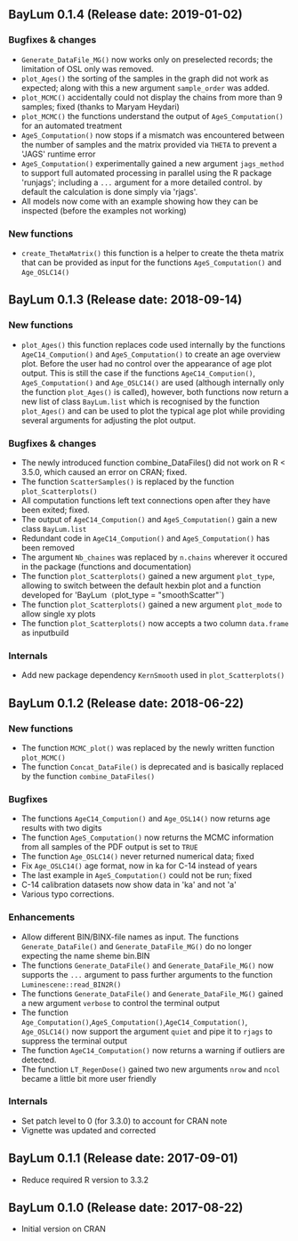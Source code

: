 ## BayLum 0.1.4 (Release date: 2019-01-02)

### Bugfixes & changes
* `Generate_DataFile_MG()` now works only on preselected records; the limitation of OSL only was removed.
* `plot_Ages()` the sorting of the samples in the graph did not work as expected; along with this a new 
argument `sample_order` was added.
* `plot_MCMC()` accidentally could not display the chains from more than 9 samples; fixed (thanks to Maryam Heydari)
* `plot_MCMC()` the functions understand the output of `AgeS_Computation()` for an automated treatment
* `AgeS_Computation()` now stops if a mismatch was encountered between the number of samples and the matrix provided via `THETA` 
to prevent a 'JAGS' runtime error
* `AgeS_Computation()` experimentally gained a new argument `jags_method` to support full automated processing in parallel using the R package 'runjags'; including a `...` argument for a more detailed control.
by default the calculation is done simply via 'rjags'.
* All models now come with an example showing how they can be inspected (before the examples not working)

### New functions

* `create_ThetaMatrix()` this function is a helper to create the theta matrix that can be provided
as input for the functions `AgeS_Computation()` and `Age_OSLC14()`

## BayLum 0.1.3 (Release date: 2018-09-14)

### New functions
* `plot_Ages()` this function replaces code used internally by the functions `AgeC14_Compution()` and `AgeS_Computation()`
 to create an age overview plot. Before the user had no control over the appearance of age plot output. This is still the 
 case if the functions `AgeC14_Compution()`, `AgeS_Computation()` and `Age_OSLC14()` are used (although internally only the function `plot_Ages()` is called), 
 however, both functions now return a new list of class `BayLum.list` which is recognised by the function `plot_Ages()` and can be used to plot the typical age plot while providing several arguments for adjusting the plot output. 

### Bugfixes & changes
* The newly introduced function combine_DataFiles() did not work on R < 3.5.0, which caused an 
error on CRAN; fixed.
* The function `ScatterSamples()` is replaced by the function `plot_Scatterplots()`
* All computation functions left text connections open after they have been exited; fixed. 
* The output of `AgeC14_Compution()` and `AgeS_Computation()` gain a new class `BayLum.list`
* Redundant code in `AgeC14_Compution()` and `AgeS_Computation()` has been removed 
* The argument `Nb_chaines` was replaced by `n.chains` wherever it occured in the package (functions and documentation)
* The function `plot_Scatterplots()` gained a new argument `plot_type`, allowing to switch between the default hexbin plot and 
a function developed for 'BayLum` (`plot_type = "smoothScatter"`)
* The function `plot_Scatterplots()` gained a new argument `plot_mode` to allow single xy plots 
* The function `plot_Scatterplots()` now accepts a two column `data.frame` as inputbuild


### Internals
* Add new package dependency `KernSmooth` used in `plot_Scatterplots()`

## BayLum 0.1.2 (Release date: 2018-06-22)

### New functions
* The function `MCMC_plot()` was replaced by the newly written function `plot_MCMC()`
* The function `Concat_DataFile()` is deprecated and is basically replaced by the function `combine_DataFiles()`

### Bugfixes
* The functions `AgeC14_Compution()` and `Age_OSL14()` now returns age results with two digits
* The function `AgeS_Computation()` now returns the MCMC information from all samples of the PDF output is set to `TRUE`
* The function `Age_OSLC14()` never returned numerical data; fixed
* Fix `Age_OSLC14()` age format, now in ka for C-14 instead of years
* The last example in `AgeS_Computation()` could not be run; fixed
* C-14 calibration datasets now show data in 'ka' and not 'a'
* Various typo corrections.

### Enhancements
* Allow different BIN/BINX-file names as input. The functions `Generate_DataFile()` and `Generate_DataFile_MG()` do no longer expecting the name sheme bin.BIN
* The functions `Generate_DataFile()` and `Generate_DataFile_MG()` now supports the `...` argument to pass further
arguments to the function `Luminescene::read_BIN2R()`
* The functions `Generate_DataFile()` and `Generate_DataFile_MG()` gained a new argument `verbose` to control the terminal output
* The function `Age_Computation()`,`AgeS_Computation()`,`AgeC14_Computation()`, `Age_OSLC14()` now support the argument 
`quiet` and pipe it to `rjags` to suppress the terminal output
* The function `AgeC14_Computation()` now returns a warning if outliers are detected. 
* The function `LT_RegenDose()` gained two new arguments `nrow` and `ncol` became a little bit more user friendly

### Internals
* Set patch level to 0 (for 3.3.0) to account for CRAN note
* Vignette was updated and corrected


## BayLum 0.1.1 (Release date: 2017-09-01)

* Reduce required R version to 3.3.2

## BayLum 0.1.0 (Release date: 2017-08-22)

* Initial version on CRAN
